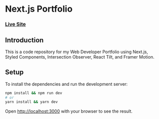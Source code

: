 # Next.js Portfolio

### [Live Site]([https://website.vercel.com](https://maksymsagadin.com/))

## Introduction
This is a code repository for my Web Developer Portfolio using Next.js, Styled Components, Intersection Observer, React Tilt, and Framer Motion.

## Setup

To install the dependencies and run the development server:
```bash
npm install && npm run dev
# or
yarn install && yarn dev
```

Open [http://localhost:3000](http://localhost:3000) with your browser to see the result.
